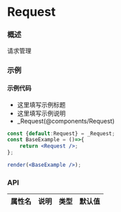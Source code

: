 
# Request


### 概述

请求管理


### 示例

#### 示例代码

- 这里填写示例标题
- 这里填写示例说明
- _Request(@components/Request)

```jsx
const {default:Request} = _Request;
const BaseExample = ()=>{
    return <Request />;
};

render(<BaseExample />);

```


### API

|属性名|说明|类型|默认值|
|  ---  | ---  | --- | --- |

